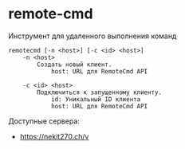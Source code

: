 # remote-cmd
Инструмент для удаленного выполнения команд
```
remotecmd [-n <host>] [-c <id> <host>]
    -n <host>
        Создать новый клиент.
            host: URL для RemoteCmd API

    -c <id> <host>
        Подключиться к запущенному клиенту.
            id: Уникальный ID клиента
            host: URL для RemoteCmd API
```
Доступные сервера:
- https://nekit270.ch/v
